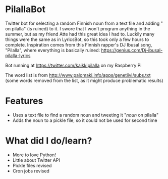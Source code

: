 # PilallaBot
Twitter bot for selecting a random Finnish noun from a text file and adding " on pilalla" (is ruined) to it. I swore that I won't program anything in the summer, but as my friend Atte had this great idea I had to. Luckily many things were the same as in LyricsBot, so this took only a few hours to complete.
Inspiration comes from this Finnish rapper's DJ Ibusal song, "Pilalla", where everything is basically ruined: https://genius.com/Dj-ibusal-pilalla-lyrics

Bot running at https://twitter.com/kaikkipilalla on my Raspberry Pi

The word list is from http://www.palomaki.info/apps/genetiivi/subs.txt (some words removed from the list, as it might produce problematic results)

# Features
  - Uses a text file to find a random noun and tweeting it "*noun* on pilalla"
  - Adds the noun to a pickle file, so it could not be used for second time
  
 # What did I do/learn?
  - More to love Python!
  - Little about Twitter API
  - Pickle files revised
  - Cron jobs revised
